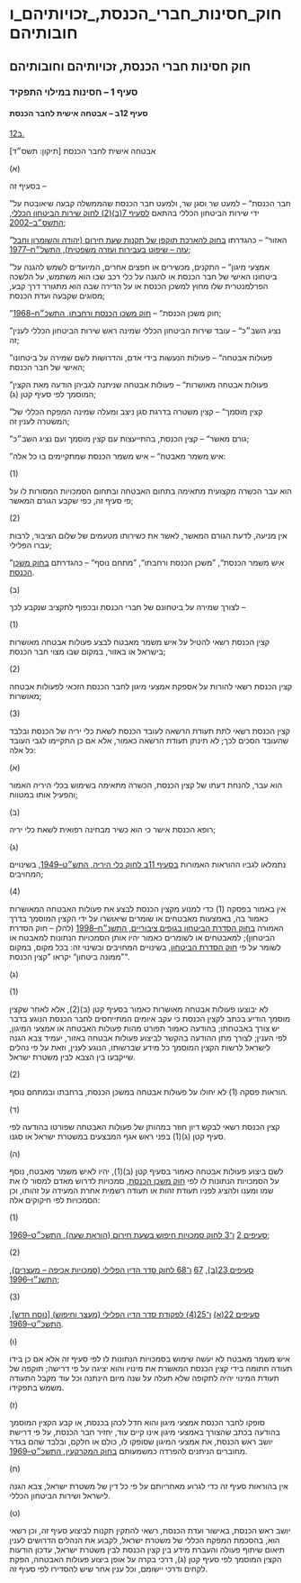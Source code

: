 # חוק_חסינות_חברי_הכנסת,_זכויותיהם_וחובותיהם

## חוק חסינות חברי הכנסת, זכויותיהם וחובותיהם

### סעיף 1 – חסינות במילוי התפקיד

#### סעיף 12ב – אבטחה אישית לחבר הכנסת

[12ב.](https://he.wikisource.org/wiki/חוק_חסינות_חברי_הכנסת,_זכויותיהם_וחובותיהם#s_yp_12b)

אבטחה אישית לחבר הכנסת [תיקון: תשס״ד]

(א)

בסעיף זה –

”חבר הכנסת“ – למעט שר וסגן שר, ולמעט חבר הכנסת שהממשלה קבעה שיאובטח על ידי שירות הביטחון הכללי בהתאם [לסעיף 7(ב)(2) לחוק שירות הביטחון הכללי, התשס״ב–2002](https://he.wikisource.org/wiki/חוק_שירות_הביטחון_הכללי#s_yp_7 "חוק שירות הביטחון הכללי");

”האזור“ – כהגדרתו [בחוק להארכת תוקפן של תקנות שעת חירום (יהודה והשומרון וחבל עזה – שיפוט בעבירות ועזרה משפטית), התשל״ח–1977](https://he.wikisource.org/wiki/תקנות_שעת_חירום_(יהודה_והשומרון_וחבל_עזה_–_שיפוט_בעבירות_ועזרה_משפטית) "תקנות שעת חירום (יהודה והשומרון וחבל עזה – שיפוט בעבירות ועזרה משפטית)");

”אמצעי מיגון“ – התקנים, מכשירים או חפצים אחרים, המיועדים לשמש להגנה על ביטחונו האישי של חבר הכנסת או להגנה על כלי רכב שבו הוא משתמש, על הלשכה הפרלמנטרית שלו מחוץ למשכן הכנסת או על הדירה שבה הוא מתגורר דרך קבע, מסוגים שקבעה ועדת הכנסת;

”חוק משכן הכנסת“ – [חוק משכן הכנסת ורחבתו, התשכ״ח–1968](https://he.wikisource.org/wiki/חוק_משכן_הכנסת_ורחבתו "חוק משכן הכנסת ורחבתו");

”נציג השב״כ“ – עובד שירות הביטחון הכללי שמינה ראש שירות הביטחון הכללי לענין זה;

”פעולות אבטחה“ – פעולות הנעשות בידי אדם, והדרושות לשם שמירה על ביטחונו האישי של חבר הכנסת;

”פעולות אבטחה מאושרות“ – פעולות אבטחה שניתנה לגביהן הודעה מאת הקצין המוסמך לפי סעיף קטן (ג);

”קצין מוסמך“ – קצין משטרה בדרגת סגן ניצב ומעלה שמינה המפקח הכללי של המשטרה לענין זה;

”גורם מאשר“ – קצין הכנסת, בהתייעצות עם קצין מוסמך ועם נציג השב״כ;

”איש משמר מאבטח“ – איש משמר הכנסת שמתקיימים בו כל אלה:

(1)

הוא עבר הכשרה מקצועית מתאימה בתחום האבטחה ובתחום הסמכויות המסורות לו על פי סעיף זה, כפי שקבע הגורם המאשר;

(2)

אין מניעה, לדעת הגורם המאשר, לאשר את כשירותו מטעמים של שלום הציבור, לרבות עברו הפלילי;

”איש משמר הכנסת“, ”משכן הכנסת ורחבתו“, ”מתחם נוסף“ – כהגדרתם [בחוק משכן הכנסת](https://he.wikisource.org/wiki/חוק_משכן_הכנסת_ורחבתו "חוק משכן הכנסת ורחבתו").

(ב)

לצורך שמירה על ביטחונם של חברי הכנסת ובכפוף לתקציב שנקבע לכך –

(1)

קצין הכנסת רשאי להטיל על איש משמר מאבטח לבצע פעולות אבטחה מאושרות בישראל או באזור, במקום שבו מצוי חבר הכנסת;

(2)

קצין הכנסת רשאי להורות על אספקת אמצעי מיגון לחבר הכנסת הזכאי לפעולות אבטחה מאושרות;

(3)

קצין הכנסת רשאי לתת תעודת הרשאה לעובד הכנסת לשאת כלי יריה של הכנסת ובלבד שהעובד הסכים לכך; לא תינתן תעודת הרשאה כאמור, אלא אם כן התקיימו לגבי העובד כל אלה:

(א)

הוא עבר, להנחת דעתו של קצין הכנסת, הכשרה מתאימה בשימוש בכלי היריה האמור והפעיל אותו במטווח;

(ב)

רופא הכנסת אישר כי הוא כשיר מבחינה רפואית לשאת כלי יריה;

(ג)

נתמלאו לגביו ההוראות האמורות [בסעיף 11ב לחוק כלי היריה, התש״ט–1949](https://he.wikisource.org/wiki/חוק_כלי_היריה#סעיף_11ב "חוק כלי היריה"), בשינויים המחויבים;

(4)

אין באמור בפסקה (1) כדי למנוע מקצין הכנסת לבצע את פעולות האבטחה המאושרות כאמור בה, באמצעות מאבטחים או שומרים שיאושרו על ידי הקצין המוסמך בדרך האמורה [בחוק הסדרת הביטחון בגופים ציבוריים, התשנ״ח–1998](https://he.wikisource.org/wiki/חוק_הסדרת_הביטחון_בגופים_ציבוריים "חוק הסדרת הביטחון בגופים ציבוריים") (להלן – חוק הסדרת הביטחון); למאבטחים או לשומרים כאמור יהיו אותן הסמכויות הנתונות למאבטח או לשומר על פי [חוק הסדרת הביטחון](https://he.wikisource.org/wiki/חוק_הסדרת_הביטחון_בגופים_ציבוריים "חוק הסדרת הביטחון בגופים ציבוריים"), בשינויים המחויבים ובשינוי זה: בכל מקום, במקום ”ממונה ביטחון“ יקראו ”קצין הכנסת“.

(ג)

(1)

לא יבוצעו פעולות אבטחה מאושרות כאמור בסעיף קטן (ב)(2), אלא לאחר שקצין מוסמך הודיע בכתב לקצין הכנסת כי עקב איומים המתייחסים לחבר הכנסת הנוגע בדבר יש צורך באבטחתו; בהודעה כאמור תפורט מהות פעולות האבטחה או אמצעי המיגון, לפי הענין; לצורך מתן ההודעה בהקשר לביצוע פעולות אבטחה באזור, יעמיד צבא הגנה לישראל לרשות הקצין המוסמך כל מידע שברשותו, הנוגע לענין, וזאת על פי נהלים שייקבעו בין הצבא לבין משטרת ישראל.

(2)

הוראות פסקה (1) לא יחולו על פעולות אבטחה במשכן הכנסת, ברחבתו ובמתחם נוסף.

(ד)

קצין הכנסת רשאי לבקש דיון חוזר במהותן של פעולות האבטחה שפורטו בהודעה לפי סעיף קטן (ג)(1) בפני ראש אגף המבצעים במשטרת ישראל או סגנו.

(ה)

לשם ביצוע פעולות אבטחה כאמור בסעיף קטן (ב)(1), יהיו לאיש משמר מאבטח, נוסף על הסמכויות הנתונות לו לפי [חוק משכן הכנסת](https://he.wikisource.org/wiki/חוק_משכן_הכנסת_ורחבתו "חוק משכן הכנסת ורחבתו"), סמכויות לדרוש מאדם למסור לו את שמו ומענו ולהציג לפניו תעודת זהות או תעודה רשמית אחרת המעידה על זהותו, וכן הסמכויות לפי חיקוקים אלה:

(1)

[סעיפים 2](https://he.wikisource.org/wiki/חוק_סמכויות_לשם_שמירה_על_ביטחון_הציבור#s_yp_3 "חוק סמכויות לשם שמירה על ביטחון הציבור") [ו־3 לחוק סמכויות חיפוש בשעת חירום (הוראת שעה), התשכ״ט–1969](https://he.wikisource.org/wiki/חוק_סמכויות_לשם_שמירה_על_ביטחון_הציבור#s_yp_4 "חוק סמכויות לשם שמירה על ביטחון הציבור");

(2)

[סעיפים 23(ב)](https://he.wikisource.org/wiki/חוק_סדר_הדין_הפלילי_(סמכויות_אכיפה_–_מעצרים)#סעיף_23 "חוק סדר הדין הפלילי (סמכויות אכיפה – מעצרים)"), [67](https://he.wikisource.org/wiki/חוק_סדר_הדין_הפלילי_(סמכויות_אכיפה_–_מעצרים)#סעיף_67 "חוק סדר הדין הפלילי (סמכויות אכיפה – מעצרים)") [ו־68 לחוק סדר הדין הפלילי (סמכויות אכיפה – מעצרים), התשנ״ו–1996](https://he.wikisource.org/wiki/חוק_סדר_הדין_הפלילי_(סמכויות_אכיפה_–_מעצרים)#סעיף_68 "חוק סדר הדין הפלילי (סמכויות אכיפה – מעצרים)");

(3)

[סעיפים 22(א)](https://he.wikisource.org/wiki/פקודת_סדר_הדין_הפלילי_(מעצר_וחיפוש)#סעיף_22 "פקודת סדר הדין הפלילי (מעצר וחיפוש)") [ו־25(4) לפקודת סדר הדין הפלילי (מעצר וחיפוש) [נוסח חדש], התשכ״ט–1969](https://he.wikisource.org/wiki/פקודת_סדר_הדין_הפלילי_(מעצר_וחיפוש)#סעיף_25 "פקודת סדר הדין הפלילי (מעצר וחיפוש)").

(ו)

איש משמר מאבטח לא יעשה שימוש בסמכויות הנתונות לו לפי סעיף זה אלא אם כן בידו תעודה חתומה בידי קצין הכנסת המאשרת את מינויו והוא יציגה על פי דרישה; תוקפה של תעודת המינוי יהיה לתקופה שלא תעלה על שנה מיום הינתנה וכל עוד מקבל התעודה משמש בתפקידו.

(ז)

סופקו לחבר הכנסת אמצעי מיגון והוא חדל לכהן בכנסת, או קבע הקצין המוסמך בהודעה בכתב שהצורך באמצעי מיגון אינו קיים עוד, יחזיר חבר הכנסת, על פי דרישת יושב ראש הכנסת, את אמצעי המיגון שסופקו לו, כולם או חלקם, ובלבד שהם בגדר מחוברים הניתנים להפרדה כמשמעותם [בחוק המקרקעין, התשכ״ט–1969](https://he.wikisource.org/wiki/חוק_המקרקעין "חוק המקרקעין").

(ח)

אין בהוראות סעיף זה כדי לגרוע מאחריותם על פי כל דין של משטרת ישראל, צבא הגנה לישראל ושירות הביטחון הכללי.

(ט)

יושב ראש הכנסת, באישור ועדת הכנסת, רשאי להתקין תקנות לביצוע סעיף זה, וכן רשאי הוא, בהסכמת המפקח הכללי של משטרת ישראל, לקבוע את הנהלים הדרושים לענין תיאום שיתוף פעולה והעברת מידע בין קצין הכנסת לבין משטרת ישראל, עדכון הודעות הקצין המוסמך לפי סעיף קטן (ג), דרכי בקרה על אופן ביצוע פעולות האבטחה, הפקת לקחים ודרכי יישומם, וכל ענין אחר שיש להסדירו לפי סעיף זה.
